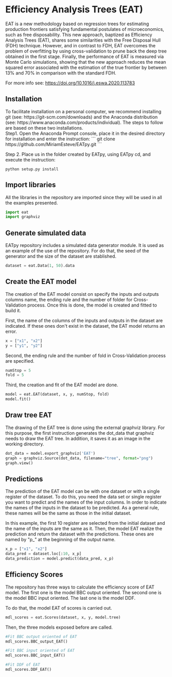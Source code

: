 <h1><strong>Efficiency Analysis Trees (EAT)</strong></h1>

<p style="justify">EAT is a new methodology based on regression trees for estimating production frontiers satisfying fundamental postulates of microeconomics, such as free disposability. This new approach, baptized as Efficiency Analysis Trees (EAT), shares some similarities with the Free Disposal Hull (FDH) technique. However, and in contrast to FDH, EAT overcomes the problem of overfitting by using cross-validation to prune back the deep tree obtained in the first stage. Finally, the performance of EAT is measured via Monte Carlo simulations, showing that the new approach reduces the mean squared error associated with the estimation of the true frontier by between 13% and 70% in comparison with the standard FDH.</p>

For more info see: https://doi.org/10.1016/j.eswa.2020.113783

<h2>Installation</h2>
To facilitate installation on a personal computer, we recommend installing git (see: https://git-scm.com/downloads) and the Anaconda distribution (see: https://www.anaconda.com/products/individual). The steps to follow are based on these two installations.
<br>
Step1. Open the Anaconda Prompt console, place it in the desired directory for installation and enter the instruction: 
```
git clone https://github.com/MiriamEsteve/EATpy.git
```

Step 2. Place us in the folder created by EATpy, using EATpy cd, and execute the instruction:
```
python setup.py install
```

<h2>Import libraries</h2>
All the libraries in the repository are imported since they will be used in all the examples presented.

```python
import eat
import graphviz
```

<h2>Generate simulated data </h2>
EATpy repository includes a simulated data generator module. It is used as an example of the use of the repository. For do that, the seed of the generator and the size of the dataset are stablished. 

```python
dataset = eat.Data(1, 50).data
```
<h2>Create the EAT model</h2>
The creation of the EAT model consist on specify the inputs and outputs columns name, the ending rule and the number of folder for Cross-Validation process. Once this is done, the model is created and fitted to build it.

First, the name of the columns of the inputs and outputs in the dataset are indicated. If these ones don't exist in the dataset, the EAT model returns an error. 
```python
x = ["x1", "x2"]
y = ["y1", "y2"]
```

Second, the ending rule and the number of fold in Cross-Validation process are specified.
```python
numStop = 5
fold = 5
```
Third, the creation and fit of the EAT model are done.
```python
model = eat.EAT(dataset, x, y, numStop, fold)
model.fit()
```

<h2>Draw tree EAT</h2>
The drawing of the EAT tree is done using the external graphviz library. For this purpose, the first instruction generates the dot_data that graphviz needs to draw the EAT tree. In addition, it saves it as an image in the working directory. 

```python
dot_data = model.export_graphviz('EAT')
graph = graphviz.Source(dot_data, filename="tree", format="png")
graph.view()
```

<h2>Predictions</h2>
The prediction of the EAT model can be with one dataset or with a single register of the dataset. To do this, you need the data set or single register you want to predict and the names of the input columns. In order to indicate the names of the inputs in the dataset to be predicted. As a general rule, these names will be the same as those in the initial dataset.

In this example, the first 10 register are selected from the initial dataset and the name of the inputs are the same as it. Then, the model EAT realize the prediction and return the dataset with the predictions. These ones are named by "p_" at the beginning of the output name.

```python
x_p = ["x1", "x2"]
data_pred = dataset.loc[:10, x_p]
data_prediction = model.predict(data_pred, x_p)
```

<h2>Efficiency Scores</h2>
The repository has three ways to calculate the efficiency score of EAT model. The first one is the model BBC output oriented. The second one is the model BBC input oriented. The last one is the model DDF. 

To do that, the model EAT of scores is carried out.
```python
mdl_scores = eat.Scores(dataset, x, y, model.tree)
```

Then, the three models exposed before are called.
```python
#Fit BBC output oriented of EAT
mdl_scores.BBC_output_EAT()

#Fit BBC input oriented of EAT
mdl_scores.BBC_input_EAT()

#Fit DDF of EAT
mdl_scores.DDF_EAT()
```
